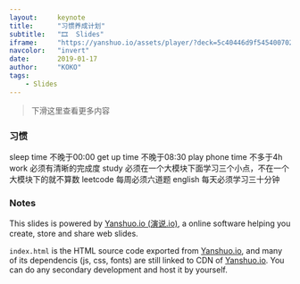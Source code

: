 ```yaml
---
layout:     keynote
title:      "习惯养成计划"
subtitle:   "🎞  Slides"
iframe:     "https://yanshuo.io/assets/player/?deck=5c40446d9f5454007026fa0a#/1"
navcolor:   "invert"
date:       2019-01-17
author:     "KOKO"
tags:
    - Slides
---
```



> 下滑这里查看更多内容

### 习惯

sleep time 不晚于00:00
get up time 不晚于08:30
play phone time 不多于4h
work 必须有清晰的完成度
study 必须在一个大模块下面学习三个小点，不在一个大模块下的就不算数
leetcode 每周必须六道题
english 每天必须学习三十分钟


### Notes  

This slides is powered by [Yanshuo.io (演说.io)](http://yanshuo.io), a online software helping you create, store and share web slides. 

`index.html` is the HTML source code exported from [Yanshuo.io](http://yanshuo.io), and many of its dependencis (js, css, fonts) are still linked to CDN of [Yanshuo.io](http://yanshuo.io). You can do any secondary development and host it by yourself.